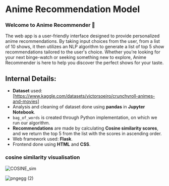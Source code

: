 
# Anime Recommendation Model

### **Welcome to Anime Recommender** 🎉

The web app is a user-friendly interface designed to provide personalized anime recommendations.
By taking input choices from the user, from a list of 10 shows, it then utilizes an NLP algorithm to generate a list of top 5 show recommendations tailored to the user's choice. 
Whether you're looking for your next binge-watch or seeking something new to explore, Anime Recommender is here to help you discover the perfect shows for your taste.

## Internal Details:

* **Dataset** used: [https://www.kaggle.com/datasets/victorsoeiro/crunchyroll-animes-and-movies]
* Analysis and cleaning of dataset done using **pandas** in **Jupyter Notebook**.
* ```bag_of_words``` is created through Python implementation, on which we run our algorithm.
* **Recommendations** are made by calculating **Cosine similarity scores**, and we return the top 5 from the list with the scores in ascending order.
* Web framework used: **Flask**.
* Frontend done using **HTML** and **CSS**.

### cosine similarity visualisation
![COSINE_sim](https://github.com/ShopnoBanerjee/anime-recommendation-model/assets/158451331/1f51caae-c99a-4702-8e4b-f49eb1a041c1)

![pngegg (2)](https://github.com/ShopnoBanerjee/anime-recommendation-model/assets/158451331/c22e699c-ac16-4562-a709-84491dafba48)
